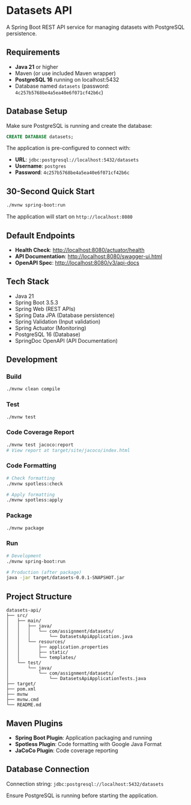 # Datasets API

A Spring Boot REST API service for managing datasets with PostgreSQL persistence.

## Requirements

- **Java 21** or higher
- Maven (or use included Maven wrapper)
- **PostgreSQL 16** running on localhost:5432
- Database named `datasets` (password: `4c257b5768be4a5ea40e6f071cf42b6c`)

## Database Setup

Make sure PostgreSQL is running and create the database:
```sql
CREATE DATABASE datasets;
```

The application is pre-configured to connect with:
- **URL**: `jdbc:postgresql://localhost:5432/datasets`
- **Username**: `postgres`
- **Password**: `4c257b5768be4a5ea40e6f071cf42b6c`

## 30-Second Quick Start

```bash
./mvnw spring-boot:run
```

The application will start on `http://localhost:8080`

## Default Endpoints

- **Health Check**: [http://localhost:8080/actuator/health](http://localhost:8080/actuator/health)
- **API Documentation**: [http://localhost:8080/swagger-ui.html](http://localhost:8080/swagger-ui.html)
- **OpenAPI Spec**: [http://localhost:8080/v3/api-docs](http://localhost:8080/v3/api-docs)

## Tech Stack

- Java 21
- Spring Boot 3.5.3
- Spring Web (REST APIs)
- Spring Data JPA (Database persistence)
- Spring Validation (Input validation)
- Spring Actuator (Monitoring)
- PostgreSQL 16 (Database)
- SpringDoc OpenAPI (API Documentation)

## Development

### Build
```bash
./mvnw clean compile
```

### Test
```bash
./mvnw test
```

### Code Coverage Report
```bash
./mvnw test jacoco:report
# View report at target/site/jacoco/index.html
```

### Code Formatting
```bash
# Check formatting
./mvnw spotless:check

# Apply formatting
./mvnw spotless:apply
```

### Package
```bash
./mvnw package
```

### Run
```bash
# Development
./mvnw spring-boot:run

# Production (after package)
java -jar target/datasets-0.0.1-SNAPSHOT.jar
```

## Project Structure

```
datasets-api/
├── src/
│   ├── main/
│   │   ├── java/
│   │   │   └── com/assignment/datasets/
│   │   │       └── DatasetsApiApplication.java
│   │   └── resources/
│   │       ├── application.properties
│   │       ├── static/
│   │       └── templates/
│   └── test/
│       └── java/
│           └── com/assignment/datasets/
│               └── DatasetsApiApplicationTests.java
├── target/
├── pom.xml
├── mvnw
├── mvnw.cmd
└── README.md
```

## Maven Plugins

- **Spring Boot Plugin**: Application packaging and running
- **Spotless Plugin**: Code formatting with Google Java Format
- **JaCoCo Plugin**: Code coverage reporting

## Database Connection

Connection string: `jdbc:postgresql://localhost:5432/datasets`

Ensure PostgreSQL is running before starting the application. 